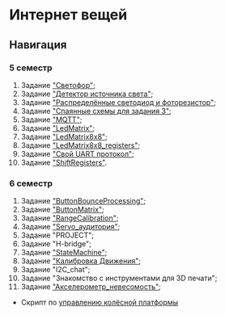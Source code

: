 # Интернет вещей

## Навигация

### 5 семестр

1. Задание ["Светофор"](traffic_light/);
2. Задание ["Детектор источника света"](light_source_detector/);
3. Задание ["Распределённые светодиод и фоторезистор"](led_photo_distributed_serial/);
4. Задание ["Спаянные схемы для задания 3"](soldering_led_photo/);
5. Задание ["MQTT"](led_photo_system/);
6. Задание ["LedMatrix"](led_matrix_2x2/);
7. Задание ["LedMatrix8x8"](led_matrix_8x8/);
8. Задание ["LedMatrix8x8_registers"](led_matrix_8x8_registers/);
9. Задание ["Свой UART протокол"](my_serial/);
10. Задание ["ShiftRegisters"](shift_registers/).

### 6 семестр

1. Задание ["ButtonBounceProcessing"](bounce_processing/);
2. Задание ["ButtonMatrix"](button_matrix/);
3. Задание ["RangeCalibration"](range_calibration/);
4. Задание ["Servo_аудитория"](servo_aud/);
5. Задание "PROJECT";
6. Задание "H-bridge";
7. Задание ["StateMachine"](state_machine/);
8. Задание ["Калибровка Движения"](movement_calibration/);
9. Задание "I2C_chat";
10. Задание "Знакомство с инструментами для 3D печати";
11. Задание ["Акселерометр_невесомость"](accelerometer_weightlessness/);


* Скрипт по [управлению колёсной платформы](machine_bluetooth/)